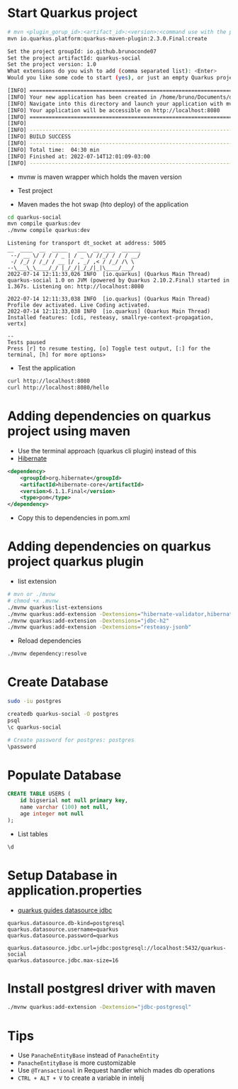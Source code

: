 # Start Quarkus project

```bash
# mvn <plugin_gorup_id>:<artifact_id>:<version>:<command use with the plugin>
mvn io.quarkus.platform:quarkus-maven-plugin:2.3.0.Final:create
```

```bash
Set the project groupId: io.github.brunoconde07
Set the project artifactId: quarkus-social
Set the project version: 1.0
What extensions do you wish to add (comma separated list): <Enter>
Would you like some code to start (yes), or just an empty Quarkus project (no): yes
```

```bash
[INFO] ========================================================================================
[INFO] Your new application has been created in /home/bruno/Documents/dev/learning-quarkus/social/quarkus-social
[INFO] Navigate into this directory and launch your application with mvn quarkus:dev
[INFO] Your application will be accessible on http://localhost:8080
[INFO] ========================================================================================
[INFO] 
[INFO] ------------------------------------------------------------------------
[INFO] BUILD SUCCESS
[INFO] ------------------------------------------------------------------------
[INFO] Total time:  04:30 min
[INFO] Finished at: 2022-07-14T12:01:09-03:00
[INFO] ------------------------------------------------------------------------
```

- mvnw is maven wrapper which holds the maven version

- Test project
- Maven mades the hot swap (hto deploy) of the application
```bash
cd quarkus-social
mvn compile quarkus:dev
./mvnw compile quarkus:dev
```

```console
Listening for transport dt_socket at address: 5005
__  ____  __  _____   ___  __ ____  ______                                                                                                                                                 
 --/ __ \/ / / / _ | / _ \/ //_/ / / / __/                                                                                                                                                 
 -/ /_/ / /_/ / __ |/ , _/ ,< / /_/ /\ \                                                                                                                                                   
--\___\_\____/_/ |_/_/|_/_/|_|\____/___/                                                        
2022-07-14 12:11:33,026 INFO  [io.quarkus] (Quarkus Main Thread) quarkus-social 1.0 on JVM (powered by Quarkus 2.10.2.Final) started in 1.367s. Listening on: http://localhost:8080

2022-07-14 12:11:33,038 INFO  [io.quarkus] (Quarkus Main Thread) Profile dev activated. Live Coding activated.
2022-07-14 12:11:33,038 INFO  [io.quarkus] (Quarkus Main Thread) Installed features: [cdi, resteasy, smallrye-context-propagation, vertx]                                                  
                                                                                                                                                                                           
--                                                                                                                                                                                         
Tests paused                                                                                    
Press [r] to resume testing, [o] Toggle test output, [:] for the terminal, [h] for more options>
```

- Test the application

```bash
curl http://localhost:8080
curl http://localhost:8080/hello
```

# Adding dependencies on quarkus project using maven

- Use the terminal approach (quarkus cli plugin) instead of this
- <a href="https://mvnrepository.com/artifact/org.hibernate/hibernate-core/6.1.1.Final">Hibernate</a>
```xml
<dependency>
    <groupId>org.hibernate</groupId>
    <artifactId>hibernate-core</artifactId>
    <version>6.1.1.Final</version>
    <type>pom</type>
</dependency>
```
- Copy this to dependencies in pom.xml

# Adding dependencies on quarkus project quarkus plugin

- list extension

```bash
# mvn or ./mvnw
# chmod +x .mvnw
./mvnw quarkus:list-extensions
./mvnw quarkus:add-extension -Dextensions="hibernate-validator,hibernate-orm,hibernate-orm-panache"
./mvnw quarkus:add-extension -Dextensions="jdbc-h2"
./mvnw quarkus:add-extension -Dextensions="resteasy-jsonb"
```

- Reload dependencies
```bash
./mvnw dependency:resolve
```

# Create Database

```bash
sudo -iu postgres

createdb quarkus-social -O postgres
psql
\c quarkus-social

# Create password for postgres: postgres
\password
```

# Populate Database

```sql
CREATE TABLE USERS (
    id bigserial not null primary key,
    name varchar (100) not null,
    age integer not null
);
```
- List tables

```bash
\d
```

# Setup Database in application.properties

- <a href="https://quarkus.io/guides/datasource">quarkus guides datasource jdbc</a>

```
quarkus.datasource.db-kind=postgresql 
quarkus.datasource.username=quarkus
quarkus.datasource.password=quarkus

quarkus.datasource.jdbc.url=jdbc:postgresql://localhost:5432/quarkus-social
quarkus.datasource.jdbc.max-size=16
```

# Install postgresl driver with maven

```bash
./mvnw quarkus:add-extension -Dextension="jdbc-postgresql"
```

# Tips

- Use <code>PanacheEntityBase</code> instead of <code>PanacheEntity</code>
- <code>PanacheEntityBase</code> is more customizable
- Use <code>@Transactional</code> in Request handler which mades db operations
- <code>CTRL + ALT + V</code> to create a variable in intelij